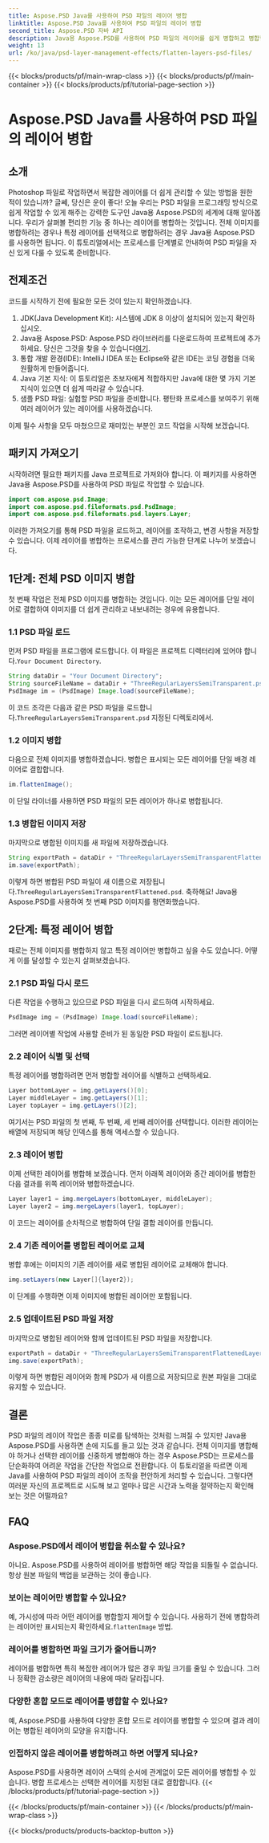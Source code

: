 ```yaml
---
title: Aspose.PSD Java를 사용하여 PSD 파일의 레이어 병합
linktitle: Aspose.PSD Java를 사용하여 PSD 파일의 레이어 병합
second_title: Aspose.PSD 자바 API
description: Java용 Aspose.PSD를 사용하여 PSD 파일의 레이어를 쉽게 병합하고 병합할 수 있습니다. PSD 파일 관리를 단순화하려면 이 단계별 가이드를 따르십시오.
weight: 13
url: /ko/java/psd-layer-management-effects/flatten-layers-psd-files/
---
```


{{< blocks/products/pf/main-wrap-class >}}
{{< blocks/products/pf/main-container >}}
{{< blocks/products/pf/tutorial-page-section >}}

# Aspose.PSD Java를 사용하여 PSD 파일의 레이어 병합

## 소개

Photoshop 파일로 작업하면서 복잡한 레이어를 더 쉽게 관리할 수 있는 방법을 원한 적이 있습니까? 글쎄, 당신은 운이 좋다! 오늘 우리는 PSD 파일을 프로그래밍 방식으로 쉽게 작업할 수 있게 해주는 강력한 도구인 Java용 Aspose.PSD의 세계에 대해 알아봅니다. 우리가 살펴볼 편리한 기능 중 하나는 레이어를 병합하는 것입니다. 전체 이미지를 병합하려는 경우나 특정 레이어를 선택적으로 병합하려는 경우 Java용 Aspose.PSD를 사용하면 됩니다. 이 튜토리얼에서는 프로세스를 단계별로 안내하여 PSD 파일을 자신 있게 다룰 수 있도록 준비합니다.

## 전제조건

코드를 시작하기 전에 필요한 모든 것이 있는지 확인하겠습니다.

1. JDK(Java Development Kit): 시스템에 JDK 8 이상이 설치되어 있는지 확인하십시오.
2.  Java용 Aspose.PSD: Aspose.PSD 라이브러리를 다운로드하여 프로젝트에 추가하세요. 당신은 그것을 찾을 수 있습니다[여기](https://releases.aspose.com/psd/java/).
3. 통합 개발 환경(IDE): IntelliJ IDEA 또는 Eclipse와 같은 IDE는 코딩 경험을 더욱 원활하게 만들어줍니다.
4. Java 기본 지식: 이 튜토리얼은 초보자에게 적합하지만 Java에 대한 몇 가지 기본 지식이 있으면 더 쉽게 따라갈 수 있습니다.
5. 샘플 PSD 파일: 실험할 PSD 파일을 준비합니다. 평탄화 프로세스를 보여주기 위해 여러 레이어가 있는 레이어를 사용하겠습니다.

이제 필수 사항을 모두 마쳤으므로 재미있는 부분인 코드 작업을 시작해 보겠습니다.

## 패키지 가져오기

시작하려면 필요한 패키지를 Java 프로젝트로 가져와야 합니다. 이 패키지를 사용하면 Java용 Aspose.PSD를 사용하여 PSD 파일로 작업할 수 있습니다.

```java
import com.aspose.psd.Image;
import com.aspose.psd.fileformats.psd.PsdImage;
import com.aspose.psd.fileformats.psd.layers.Layer;
```

이러한 가져오기를 통해 PSD 파일을 로드하고, 레이어를 조작하고, 변경 사항을 저장할 수 있습니다. 이제 레이어를 병합하는 프로세스를 관리 가능한 단계로 나누어 보겠습니다.

## 1단계: 전체 PSD 이미지 병합

첫 번째 작업은 전체 PSD 이미지를 병합하는 것입니다. 이는 모든 레이어를 단일 레이어로 결합하여 이미지를 더 쉽게 관리하고 내보내려는 경우에 유용합니다.

### 1.1 PSD 파일 로드

 먼저 PSD 파일을 프로그램에 로드합니다. 이 파일은 프로젝트 디렉터리에 있어야 합니다.`Your Document Directory`.

```java
String dataDir = "Your Document Directory";
String sourceFileName = dataDir + "ThreeRegularLayersSemiTransparent.psd";
PsdImage im = (PsdImage) Image.load(sourceFileName);
```

이 코드 조각은 다음과 같은 PSD 파일을 로드합니다.`ThreeRegularLayersSemiTransparent.psd` 지정된 디렉토리에서.

### 1.2 이미지 병합

다음으로 전체 이미지를 병합하겠습니다. 병합은 표시되는 모든 레이어를 단일 배경 레이어로 결합합니다.

```java
im.flattenImage();
```

이 단일 라이너를 사용하면 PSD 파일의 모든 레이어가 하나로 병합됩니다.

### 1.3 병합된 이미지 저장

마지막으로 병합된 이미지를 새 파일에 저장하겠습니다.

```java
String exportPath = dataDir + "ThreeRegularLayersSemiTransparentFlattened.psd";
im.save(exportPath);
```

 이렇게 하면 병합된 PSD 파일이 새 이름으로 저장됩니다.`ThreeRegularLayersSemiTransparentFlattened.psd`. 축하해요! Java용 Aspose.PSD를 사용하여 첫 번째 PSD 이미지를 평면화했습니다.

## 2단계: 특정 레이어 병합

때로는 전체 이미지를 병합하지 않고 특정 레이어만 병합하고 싶을 수도 있습니다. 어떻게 이를 달성할 수 있는지 살펴보겠습니다.

### 2.1 PSD 파일 다시 로드

다른 작업을 수행하고 있으므로 PSD 파일을 다시 로드하여 시작하세요.

```java
PsdImage img = (PsdImage) Image.load(sourceFileName);
```

그러면 레이어별 작업에 사용할 준비가 된 동일한 PSD 파일이 로드됩니다.

### 2.2 레이어 식별 및 선택

특정 레이어를 병합하려면 먼저 병합할 레이어를 식별하고 선택하세요.

```java
Layer bottomLayer = img.getLayers()[0];
Layer middleLayer = img.getLayers()[1];
Layer topLayer = img.getLayers()[2];
```

여기서는 PSD 파일의 첫 번째, 두 번째, 세 번째 레이어를 선택합니다. 이러한 레이어는 배열에 저장되며 해당 인덱스를 통해 액세스할 수 있습니다.

### 2.3 레이어 병합

이제 선택한 레이어를 병합해 보겠습니다. 먼저 아래쪽 레이어와 중간 레이어를 병합한 다음 결과를 위쪽 레이어와 병합하겠습니다.

```java
Layer layer1 = img.mergeLayers(bottomLayer, middleLayer);
Layer layer2 = img.mergeLayers(layer1, topLayer);
```

이 코드는 레이어를 순차적으로 병합하여 단일 결합 레이어를 만듭니다.

### 2.4 기존 레이어를 병합된 레이어로 교체

병합 후에는 이미지의 기존 레이어를 새로 병합된 레이어로 교체해야 합니다.

```java
img.setLayers(new Layer[]{layer2});
```

이 단계를 수행하면 이제 이미지에 병합된 레이어만 포함됩니다.

### 2.5 업데이트된 PSD 파일 저장

마지막으로 병합된 레이어와 함께 업데이트된 PSD 파일을 저장합니다.

```java
exportPath = dataDir + "ThreeRegularLayersSemiTransparentFlattenedLayerByLayer.psd";
img.save(exportPath);
```

이렇게 하면 병합된 레이어와 함께 PSD가 새 이름으로 저장되므로 원본 파일을 그대로 유지할 수 있습니다.

## 결론

PSD 파일의 레이어 작업은 종종 미로를 탐색하는 것처럼 느껴질 수 있지만 Java용 Aspose.PSD를 사용하면 손에 지도를 들고 있는 것과 같습니다. 전체 이미지를 병합해야 하거나 선택한 레이어를 신중하게 병합해야 하는 경우 Aspose.PSD는 프로세스를 단순화하여 어려운 작업을 간단한 작업으로 전환합니다. 이 튜토리얼을 따르면 이제 Java를 사용하여 PSD 파일의 레이어 조작을 편안하게 처리할 수 있습니다. 그렇다면 여러분 자신의 프로젝트로 시도해 보고 얼마나 많은 시간과 노력을 절약하는지 확인해 보는 것은 어떨까요?

## FAQ

### Aspose.PSD에서 레이어 병합을 취소할 수 있나요?  
아니요. Aspose.PSD를 사용하여 레이어를 병합하면 해당 작업을 되돌릴 수 없습니다. 항상 원본 파일의 백업을 보관하는 것이 좋습니다.

### 보이는 레이어만 병합할 수 있나요?  
 예, 가시성에 따라 어떤 레이어를 병합할지 제어할 수 있습니다. 사용하기 전에 병합하려는 레이어만 표시되는지 확인하세요.`flattenImage` 방법.

### 레이어를 병합하면 파일 크기가 줄어듭니까?  
레이어를 병합하면 특히 복잡한 레이어가 많은 경우 파일 크기를 줄일 수 있습니다. 그러나 정확한 감소량은 레이어의 내용에 따라 달라집니다.

### 다양한 혼합 모드로 레이어를 병합할 수 있나요?  
예, Aspose.PSD를 사용하여 다양한 혼합 모드로 레이어를 병합할 수 있으며 결과 레이어는 병합된 레이어의 모양을 유지합니다.

### 인접하지 않은 레이어를 병합하려고 하면 어떻게 되나요?  
Aspose.PSD를 사용하면 레이어 스택의 순서에 관계없이 모든 레이어를 병합할 수 있습니다. 병합 프로세스는 선택한 레이어를 지정된 대로 결합합니다.
{{< /blocks/products/pf/tutorial-page-section >}}

{{< /blocks/products/pf/main-container >}}
{{< /blocks/products/pf/main-wrap-class >}}

{{< blocks/products/products-backtop-button >}}
